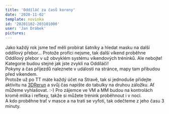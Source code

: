 ```yaml
---
title: 'Oddíláč za časů korony'
date: '2020-11-02'
template: novinka
id: '20201102-203101000'
user: 'Jan Drábek'
pictures:
---
```

Jako každý rok jsme teď měli probírat šatníky a hledat masku na další oddílový přebor... Protože profíci nejsme, tak další víkend proběhne Oddílový přebor v už obvyklém systému víkendových tréninků. Ale nebojte! Kategorie budou stejné jak jste zvyklí na Oddíláči!  
Pokyny a čas příjezdů naleznete v události na stránce, mapy tam přibudou před víkendem.  
Protože už po TT máte každý účet na Stravě, tak si jednoduše přidejte aktivitu na [3DRerun](http://3drerun.worldofo.com/) a svůj čas napište do tabulky na druhou záložku. Ať můžeme vyhlašovat. :-) 
Pro zájemce ve VM a MM budou na kontrolách kromě mlíka i reflexy, takže si můžete trénink proběhnout i v noci.  
A kdo proběhne trať v masce a na trati se vyfotí, tak odečteme z jeho času 3 minuty.
